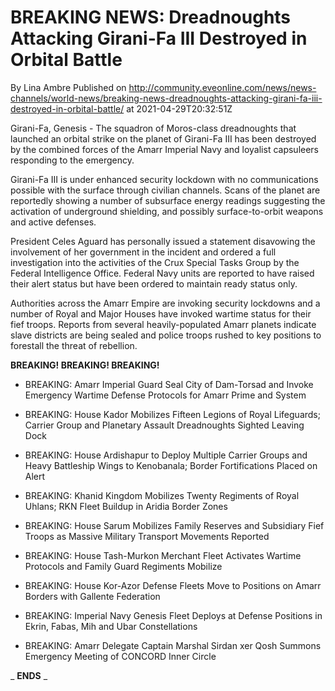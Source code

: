 # BREAKING NEWS: Dreadnoughts Attacking Girani-Fa III Destroyed in Orbital Battle
By Lina Ambre
Published on http://community.eveonline.com/news/news-channels/world-news/breaking-news-dreadnoughts-attacking-girani-fa-iii-destroyed-in-orbital-battle/ at 2021-04-29T20:32:51Z

Girani-Fa, Genesis - The squadron of Moros-class dreadnoughts that launched an orbital strike on the planet of Girani-Fa III has been destroyed by the combined forces of the Amarr Imperial Navy and loyalist capsuleers responding to the emergency.

Girani-Fa III is under enhanced security lockdown with no communications possible with the surface through civilian channels. Scans of the planet are reportedly showing a number of subsurface energy readings suggesting the activation of underground shielding, and possibly surface-to-orbit weapons and active defenses.

President Celes Aguard has personally issued a statement disavowing the involvement of her government in the incident and ordered a full investigation into the activities of the Crux Special Tasks Group by the Federal Intelligence Office. Federal Navy units are reported to have raised their alert status but have been ordered to maintain ready status only.

Authorities across the Amarr Empire are invoking security lockdowns and a number of Royal and Major Houses have invoked wartime status for their fief troops. Reports from several heavily-populated Amarr planets indicate slave districts are being sealed and police troops rushed to key positions to forestall the threat of rebellion.

**BREAKING! BREAKING! BREAKING!**

- BREAKING: Amarr Imperial Guard Seal City of Dam-Torsad and Invoke Emergency Wartime Defense Protocols for Amarr Prime and System

- BREAKING: House Kador Mobilizes Fifteen Legions of Royal Lifeguards; Carrier Group and Planetary Assault Dreadnoughts Sighted Leaving Dock

- BREAKING: House Ardishapur to Deploy Multiple Carrier Groups and Heavy Battleship Wings to Kenobanala; Border Fortifications Placed on Alert

- BREAKING: Khanid Kingdom Mobilizes Twenty Regiments of Royal Uhlans; RKN Fleet Buildup in Aridia Border Zones

- BREAKING: House Sarum Mobilizes Family Reserves and Subsidiary Fief Troops as Massive Military Transport Movements Reported

- BREAKING: House Tash-Murkon Merchant Fleet Activates Wartime Protocols and Family Guard Regiments Mobilize

- BREAKING: House Kor-Azor Defense Fleets Move to Positions on Amarr Borders with Gallente Federation

- BREAKING: Imperial Navy Genesis Fleet Deploys at Defense Positions in Ekrin, Fabas, Mih and Ubar Constellations

- BREAKING: Amarr Delegate Captain Marshal Sirdan xer Qosh Summons Emergency Meeting of CONCORD Inner Circle

_ **ENDS** _


